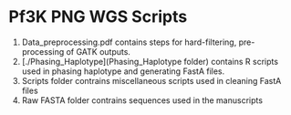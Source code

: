 # Pf3K PNG WGS Scripts
 

 1. Data_preprocessing.pdf contains steps for hard-filtering, pre-processing of GATK outputs.
 2. [./Phasing_Haplotype](Phasing_Haplotype folder) contains R scripts used in phasing haplotype and generating FastA files.
 3. Scripts folder contrains miscellaneous scripts used in cleaning FastA files
 4. Raw FASTA folder contrains sequences used in the manuscripts
